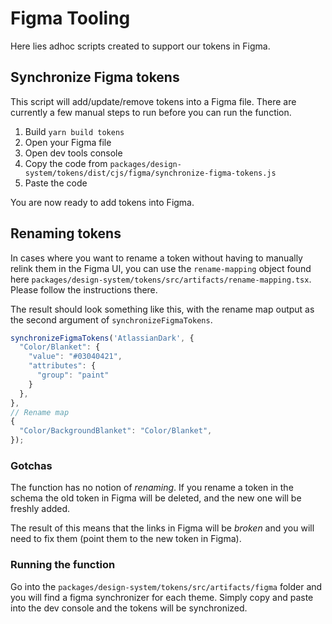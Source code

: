 # Figma Tooling

Here lies adhoc scripts created to support our tokens in Figma.

## Synchronize Figma tokens

This script will add/update/remove tokens into a Figma file.
There are currently a few manual steps to run before you can run the function.

1. Build `yarn build tokens`
1. Open your Figma file
1. Open dev tools console
1. Copy the code from `packages/design-system/tokens/dist/cjs/figma/synchronize-figma-tokens.js`
1. Paste the code

You are now ready to add tokens into Figma.

## Renaming tokens

In cases where you want to rename a token without having to manually relink them in the Figma UI, you can use the `rename-mapping` object found here `packages/design-system/tokens/src/artifacts/rename-mapping.tsx`.
Please follow the instructions there.

The result should look something like this, with the rename map output as the second argument of `synchronizeFigmaTokens`.

```js
synchronizeFigmaTokens('AtlassianDark', {
  "Color/Blanket": {
    "value": "#03040421",
    "attributes": {
      "group": "paint"
    }
  },
},
// Rename map
{
  "Color/BackgroundBlanket": "Color/Blanket",
});
```

### Gotchas

The function has no notion of _renaming_.
If you rename a token in the schema the old token in Figma will be deleted,
and the new one will be freshly added.

The result of this means that the links in Figma will be _broken_ and you will need to fix them (point them to the new token in Figma).

### Running the function

Go into the `packages/design-system/tokens/src/artifacts/figma` folder and you will find a figma synchronizer for each theme.
Simply copy and paste into the dev console and the tokens will be synchronized.
